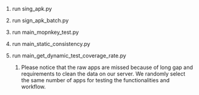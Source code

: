 1. run sing_apk.py 

2. run sign_apk_batch.py

3. run main_mopnkey_test.py

4. run main_static_consistency.py

5. run main_get_dynamic_test_coverage_rate.py
   1. Please notice that the raw apps are missed because of long gap and requirements to clean the data on our server.
   We randomly select the same number of apps for testing the functionalities and workflow. 
